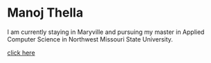# Manoj Thella
I am currently staying in Maryville and pursuing my master in Applied Computer Science in  Northwest Missouri State University.

 [click here](https://github.com/ManojThella/assignment2-thella/blob/b39d024209b6bd94c51fcbad8b91f0aa230e1ee7/P1010132.JPG)